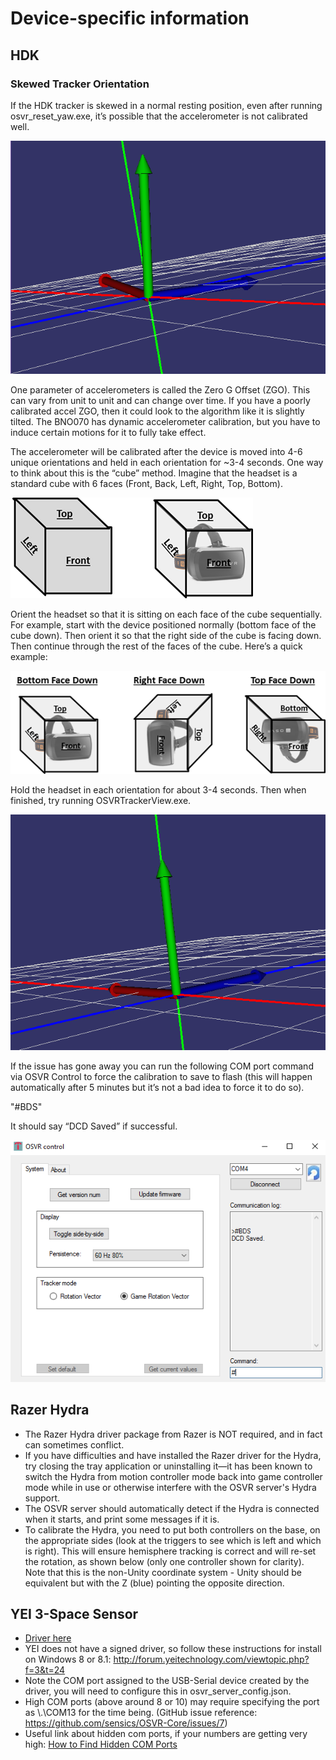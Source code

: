# Device-specific information

## HDK
### Skewed Tracker Orientation
If the HDK tracker is skewed in a normal resting position, even after running osvr_reset_yaw.exe, it’s possible that the accelerometer is not calibrated well.

![Skewed Tracker](./images/skewed_tracker.png)

One parameter of accelerometers is called the Zero G Offset (ZGO).  This can vary from unit to unit and can change over time.  If you have a poorly calibrated accel ZGO, then it could look to the algorithm like it is slightly tilted.  The BNO070 has dynamic accelerometer calibration, but you have to induce certain motions for it to fully take effect. 

The accelerometer will be calibrated after the device is moved into 4-6 unique orientations and held in each orientation for ~3-4 seconds.  One way to think about this is the “cube” method.  Imagine that the headset is a standard cube with 6 faces (Front, Back, Left, Right, Top, Bottom).

![HDK Cubes](./images/hdk_cubes_1.png)

Orient the headset so that it is sitting on each face of the cube sequentially.  For example, start with the device positioned normally (bottom face of the cube down).  Then orient it so that the right side of the cube is facing down.  Then continue through the rest of the faces of the cube.  Here’s a quick example:

![HDK Cubes](./images/hdk_cubes_2.png)

Hold the headset in each orientation for about 3-4 seconds.  Then when finished, try running OSVRTrackerView.exe.

![Fixed Tracker](./images/fixed_tracker.png)
 
If the issue has gone away you can run the following COM port command via OSVR Control to force the calibration to save to flash (this will happen automatically after 5 minutes but it’s not a bad idea to force it to do so).
 
"#BDS"
 
It should say “DCD Saved” if successful.

![BDS Command](./images/bds_command.png)

## Razer Hydra

- The Razer Hydra driver package from Razer is NOT required, and in fact can sometimes conflict.
- If you have difficulties and have installed the Razer driver for the Hydra, try closing the tray application or uninstalling it—it has been known to switch the Hydra from motion controller mode back into game controller mode while in use or otherwise interfere with the OSVR server's Hydra support.
- The OSVR server should automatically detect if the Hydra is connected when it starts, and print some messages if it is.
- To calibrate the Hydra, you need to put both controllers on the base, on the appropriate sides (look at the triggers to see which is left and which is right). This will ensure hemisphere tracking is correct and will re-set the rotation, as shown below (only one controller shown for clarity). Note that this is the non-Unity coordinate system - Unity should be equivalent but with the Z (blue) pointing the opposite direction.

## YEI 3-Space Sensor

- [Driver here](http://opengoggles.org/preview/3-Space_Driver_Install.zip)
- YEI does not have a signed driver, so follow these instructions for install on Windows 8 or 8.1: http://forum.yeitechnology.com/viewtopic.php?f=3&t=24
- Note the COM port assigned to the USB-Serial device created by the driver, you will need to configure this in osvr_server_config.json.
- High COM ports (above around 8 or 10) may require specifying the port as \\.\COM13 for the time being. (GitHub issue reference: https://github.com/sensics/OSVR-Core/issues/7)
- Useful link about hidden com ports, if your numbers are getting very high: [How to Find Hidden COM Ports](https://learn.adafruit.com/how-to-find-hidden-com-ports/overview)

